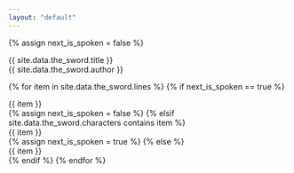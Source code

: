 ```yaml
---
layout: "default"
---
```


{% assign next_is_spoken = false %}

<div class="title">
  {{  site.data.the_sword.title }}
</div>

<div class="author">
  {{  site.data.the_sword.author }}
</div>

{% for item in site.data.the_sword.lines %}
{% if next_is_spoken == true %}
<div class="spoken">
  {{ item }}
</div>
<div />
{% assign next_is_spoken = false %}
{% elsif site.data.the_sword.characters contains item %}
<div class="speaker character-name" title="{{ site.data.the_sword.characters[item] }}">
  {{ item }}
</div>
{% assign next_is_spoken = true %}
{% else %}
<div class="narrated">
  {{ item }}
</div>
<div />
{% endif %}
{% endfor %}
